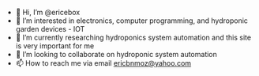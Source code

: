 - 👋 Hi, I’m @ericebox
- 👀 I’m interested in electronics, computer programming, and hydroponic garden devices - IOT
- 🌱 I’m currently researching hydroponics system automation and this site is very important for me
- 💞️ I’m looking to collaborate on hydroponic system automation 
- 📫 How to reach me via email ericbnmoz@yahoo.com

<!---
ericebox/ericebox is a ✨ special ✨ repository because its `README.md` (this file) appears on your GitHub profile.
You can click the Preview link to take a look at your changes.
--->
